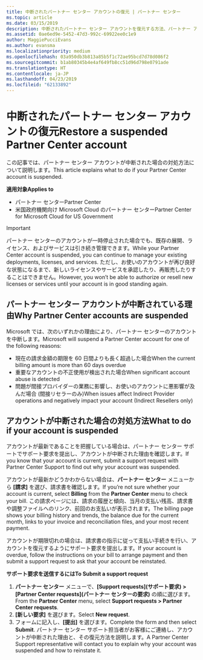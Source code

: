 ```yaml
---
title: 中断されたパートナー センター アカウントの復元 | パートナー センター
ms.topic: article
ms.date: 03/15/2019
description: 中断されたパートナー センター アカウントを復元する方法、パートナー アカウントが中断される理由、および中断されたアカウントを使用する方法について説明します。
ms.assetid: 0ae6ed9e-5452-47d3-992c-69922ee0c1e9
author: MaggiePucciEvans
ms.author: evansma
ms.localizationpriority: medium
ms.openlocfilehash: 03a950db3b813a85b5f1c72ae95bcd7d78d086f2
ms.sourcegitcommit: b1ab80345b4e4af649fb8cc51d96d798e0791ade
ms.translationtype: HT
ms.contentlocale: ja-JP
ms.lasthandoff: 04/23/2019
ms.locfileid: "62133892"
---
```

# <a name="restore-a-suspended-partner-center-account"></a><span data-ttu-id="b1cde-103">中断されたパートナー センター アカウントの復元</span><span class="sxs-lookup"><span data-stu-id="b1cde-103">Restore a suspended Partner Center account</span></span>

<span data-ttu-id="b1cde-104">この記事では、パートナー センター アカウントが中断された場合の対処方法について説明します。</span><span class="sxs-lookup"><span data-stu-id="b1cde-104">This article explains what to do if your Partner Center account is suspended.</span></span>

<span data-ttu-id="b1cde-105">**適用対象**</span><span class="sxs-lookup"><span data-stu-id="b1cde-105">**Applies to**</span></span>

-  <span data-ttu-id="b1cde-106">パートナー センター</span><span class="sxs-lookup"><span data-stu-id="b1cde-106">Partner Center</span></span>
-  <span data-ttu-id="b1cde-107">米国政府機関向け Microsoft Cloud のパートナー センター</span><span class="sxs-lookup"><span data-stu-id="b1cde-107">Partner Center for Microsoft Cloud for US Government</span></span>


> [!IMPORTANT]  
> <span data-ttu-id="b1cde-108">パートナー センターのアカウントが一時停止された場合でも、既存の展開、ライセンス、およびサービスは引き続き管理できます。</span><span class="sxs-lookup"><span data-stu-id="b1cde-108">While your Partner Center account is suspended, you can continue to manage your existing deployments, licenses, and services.</span></span> <span data-ttu-id="b1cde-109">ただし、お使いのアカウントが再び良好な状態になるまで、新しいライセンスやサービスを承認したり、再販売したりすることはできません。</span><span class="sxs-lookup"><span data-stu-id="b1cde-109">However, you won’t be able to authorize or resell new licenses or services until your account is in good standing again.</span></span>

## <a name="why-partner-center-accounts-are-suspended"></a><span data-ttu-id="b1cde-110">パートナー センター アカウントが中断されている理由</span><span class="sxs-lookup"><span data-stu-id="b1cde-110">Why Partner Center accounts are suspended</span></span>

<span data-ttu-id="b1cde-111">Microsoft では、次のいずれかの理由により、パートナー センターのアカウントを中断します。</span><span class="sxs-lookup"><span data-stu-id="b1cde-111">Microsoft will suspend a Partner Center account for one of the following reasons:</span></span>

- <span data-ttu-id="b1cde-112">現在の請求金額の期限を 60 日間よりも長く超過した場合</span><span class="sxs-lookup"><span data-stu-id="b1cde-112">When the current billing amount is more than 60 days overdue</span></span> 
- <span data-ttu-id="b1cde-113">重要なアカウントの不正使用が検出された場合</span><span class="sxs-lookup"><span data-stu-id="b1cde-113">When significant account abuse is detected</span></span>
- <span data-ttu-id="b1cde-114">問題が間接プロバイダーの業務に影響し、お使いのアカウントに悪影響が及んだ場合 (間接リセラーのみ)</span><span class="sxs-lookup"><span data-stu-id="b1cde-114">When issues affect Indirect Provider operations and negatively impact your account (Indirect Resellers only)</span></span>

## <a name="what-to-do-if-your-account-is-suspended"></a><span data-ttu-id="b1cde-115">アカウントが中断された場合の対処方法</span><span class="sxs-lookup"><span data-stu-id="b1cde-115">What to do if your account is suspended</span></span>

<span data-ttu-id="b1cde-116">アカウントが最新であることを把握している場合は、パートナー センター サポートでサポート要求を提出し、アカウントが中断された理由を確認します。</span><span class="sxs-lookup"><span data-stu-id="b1cde-116">If you know that your account is current, submit a support request with Partner Center Support to find out why your account was suspended.</span></span> 

<span data-ttu-id="b1cde-117">アカウントが最新かどうかわからない場合は、**パートナー センター** メニューから **[請求]** を選び、請求書を確認します。</span><span class="sxs-lookup"><span data-stu-id="b1cde-117">If you’re not sure whether your account is current, select **Billing** from the **Partner Center** menu to check your bill.</span></span> <span data-ttu-id="b1cde-118">この請求ページには、請求の履歴と傾向、当月の支払い残高、請求書や調整ファイルへのリンク、前回のお支払いが表示されます。</span><span class="sxs-lookup"><span data-stu-id="b1cde-118">The billing page shows your billing history and trends, the balance due for the current month, links to your invoice and reconciliation files, and your most recent payment.</span></span>

<span data-ttu-id="b1cde-119">アカウントが期限切れの場合は、請求書の指示に従って支払い手続きを行い、アカウントを復元するようにサポート要求を提出します。</span><span class="sxs-lookup"><span data-stu-id="b1cde-119">If your account is overdue, follow the instructions on your bill to arrange payment and then submit a support request to ask that your account be reinstated.</span></span> 

<span data-ttu-id="b1cde-120">**サポート要求を送信するには**</span><span class="sxs-lookup"><span data-stu-id="b1cde-120">**To Submit a support request**</span></span>

1.  <span data-ttu-id="b1cde-121">**パートナー センター** メニューで、**[Support requests]\(サポート要求\) > [Partner Center requests]\(パートナー センターの要求\)** の順に選びます。</span><span class="sxs-lookup"><span data-stu-id="b1cde-121">From the **Partner Center** menu, select **Support requests > Partner Center requests**.</span></span>
2.  <span data-ttu-id="b1cde-122">**[新しい要求]** を選びます。</span><span class="sxs-lookup"><span data-stu-id="b1cde-122">Select **New request**.</span></span> 
3.  <span data-ttu-id="b1cde-123">フォームに記入し、**[提出]** を選びます。</span><span class="sxs-lookup"><span data-stu-id="b1cde-123">Complete the form and then select **Submit**.</span></span> <span data-ttu-id="b1cde-124">パートナー センター サポート担当者がお客様にご連絡し、アカウントが中断された理由と、その復元方法を説明します。</span><span class="sxs-lookup"><span data-stu-id="b1cde-124">A Partner Center Support representative will contact you to explain why your account was suspended and how to reinstate it.</span></span>



